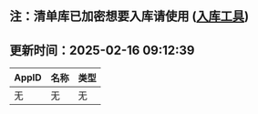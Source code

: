 ## 注：清单库已加密想要入库请使用 ([入库工具](https://github.com/BlankTMing/ManifestAutoUpdate/releases))

## 更新时间：2025-02-16 09:12:39
| AppID | 名称 | 类型  |
| :-------------------- | :----------------------------- | :----------- |
| 无 | 无 | 无 |
